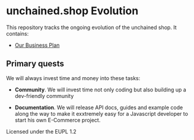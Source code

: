 # unchained.shop Evolution

This repository tracks the ongoing evolution of the unchained shop. It contains:

* [Our Business Plan](business-plan.md)

## Primary quests

We will always invest time and money into these tasks:

- **Community**. We will invest time not only coding but also building up a dev-friendly community

- **Documentation**. We will release API docs, guides and example code along the way to make it exxtremely easy for a Javascript developer to start his own E-Commerce project.


Licensed under the EUPL 1.2
